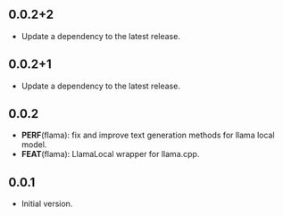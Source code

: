 ## 0.0.2+2

 - Update a dependency to the latest release.

## 0.0.2+1

 - Update a dependency to the latest release.

## 0.0.2

 - **PERF**(flama): fix and improve text generation methods for llama local model.
 - **FEAT**(flama): LlamaLocal wrapper for llama.cpp.

## 0.0.1

- Initial version.
